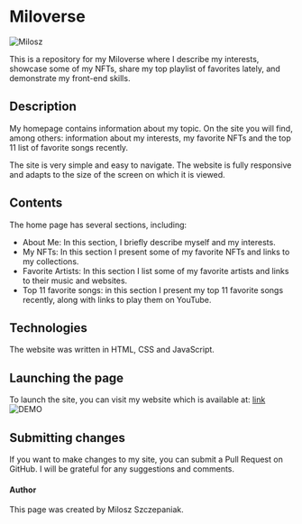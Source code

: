 # Miloverse

![Milosz](https://pbs.twimg.com/profile_images/443374604317229056/UvHpzPuV_400x400.jpeg)

This is a repository for my Miloverse where I describe my interests, showcase some of my NFTs, share my top playlist of favorites lately, and demonstrate my front-end skills.

## Description
My homepage contains information about my topic. On the site you will find, among others: information about my interests, my favorite NFTs and the top 11 list of favorite songs recently.

The site is very simple and easy to navigate. The website is fully responsive and adapts to the size of the screen on which it is viewed.

## Contents
The home page has several sections, including:
- About Me: In this section, I briefly describe myself and my interests.
- My NFTs: In this section I present some of my favorite NFTs and links to my collections.
- Favorite Artists: In this section I list some of my favorite artists and links to their music and websites.
- Top 11 favorite songs: in this section I present my top 11 favorite songs recently, along with links to play them on YouTube.

## Technologies
The website was written in HTML, CSS and JavaScript.

## Launching the page
To launch the site, you can visit my website which is available at: [link](https://batsnuff.github.io/homepage/)
![DEMO](../images/Animation.gif)


## Submitting changes
If you want to make changes to my site, you can submit a Pull Request on GitHub. I will be grateful for any suggestions and comments.

#### Author
This page was created by Milosz Szczepaniak.
